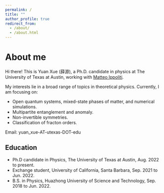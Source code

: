 ```yaml
---
permalink: /
title: ""
author_profile: true
redirect_from: 
  - /about/
  - /about.html
---
```


About me
======
Hi there! This is Yuan Xue (薛源), a Ph.D. candidate in physics at The University of Texas at Austin, working with [Matteo Ippoliti](https://matteoippoliti.com/).

My interests lie in a broad range of topics in theoretical physics. Currently, I am focusing on: 

* Open quantum systems, mixed-state phases of matter, and numerical simulations.
* Multipartite entanglement and anomaly.
* Non-invertible symmetries.
* Classification of fracton orders.


Email: yuan_xue-AT-utexas-DOT-edu

Education
------
* Ph.D candidate in Physics, The University of Texas at Austin,           Aug. 2022 to present.
* Exchange student, University of California, Santa Barbara,          Sep. 2021 to Jun. 2022.
* B.S. in Physics, Huazhong University of Science and Technology,     Sep. 2018 to Jun. 2022.


